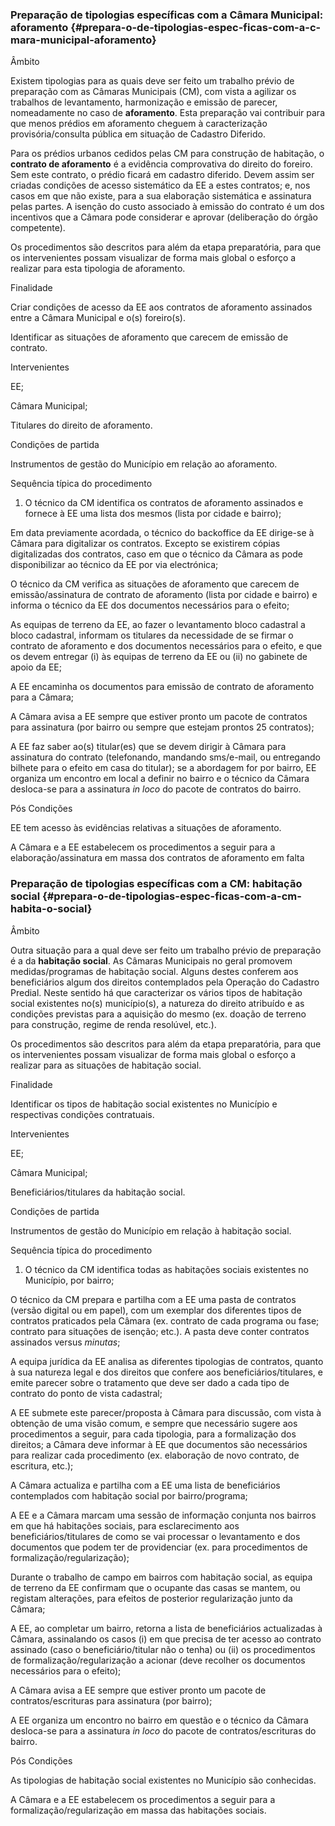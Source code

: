### Preparação de tipologias específicas com a Câmara Municipal: aforamento {#prepara-o-de-tipologias-espec-ficas-com-a-c-mara-municipal-aforamento}

Âmbito

Existem tipologias para as quais deve ser feito um trabalho prévio de preparação com as Câmaras Municipais \(CM\), com vista a agilizar os trabalhos de levantamento, harmonização e emissão de parecer, nomeadamente no caso de **aforamento**. Esta preparação vai contribuir para que menos prédios em aforamento cheguem à caracterização provisória/consulta pública em situação de Cadastro Diferido.

Para os prédios urbanos cedidos pelas CM para construção de habitação, o **contrato de aforamento** é a evidência comprovativa do direito do foreiro. Sem este contrato, o prédio ficará em cadastro diferido. Devem assim ser criadas condições de acesso sistemático da EE a estes contratos; e, nos casos em que não existe, para a sua elaboração sistemática e assinatura pelas partes. A isenção do custo associado à emissão do contrato é um dos incentivos que a Câmara pode considerar e aprovar \(deliberação do órgão competente\).

Os procedimentos são descritos para além da etapa preparatória, para que os intervenientes possam visualizar de forma mais global o esforço a realizar para esta tipologia de aforamento.

Finalidade

Criar condições de acesso da EE aos contratos de aforamento assinados entre a Câmara Municipal e o\(s\) foreiro\(s\).

Identificar as situações de aforamento que carecem de emissão de contrato.

Intervenientes

EE;

Câmara Municipal;

Titulares do direito de aforamento.

Condições de partida

Instrumentos de gestão do Município em relação ao aforamento.

Sequência típica do procedimento

1. O técnico da CM identifica os contratos de aforamento assinados e fornece à EE uma lista dos mesmos \(lista por cidade e bairro\);

Em data previamente acordada, o técnico do backoffice da EE dirige-se à Câmara para digitalizar os contratos. Excepto se existirem cópias digitalizadas dos contratos, caso em que o técnico da Câmara as pode disponibilizar ao técnico da EE por via electrónica;

O técnico da CM verifica as situações de aforamento que carecem de emissão/assinatura de contrato de aforamento \(lista por cidade e bairro\) e informa o técnico da EE dos documentos necessários para o efeito;

As equipas de terreno da EE, ao fazer o levantamento bloco cadastral a bloco cadastral, informam os titulares da necessidade de se firmar o contrato de aforamento e dos documentos necessários para o efeito, e que os devem entregar \(i\) às equipas de terreno da EE ou \(ii\) no gabinete de apoio da EE;

A EE encaminha os documentos para emissão de contrato de aforamento para a Câmara;

A Câmara avisa a EE sempre que estiver pronto um pacote de contratos para assinatura \(por bairro ou sempre que estejam prontos 25 contratos\);

A EE faz saber ao\(s\) titular\(es\) que se devem dirigir à Câmara para assinatura do contrato \(telefonando, mandando sms/e-mail, ou entregando bilhete para o efeito em casa do titular\); se a abordagem for por bairro, EE organiza um encontro em local a definir no bairro e o técnico da Câmara desloca-se para a assinatura _in loco_ do pacote de contratos do bairro.

Pós Condições

EE tem acesso às evidências relativas a situações de aforamento.

A Câmara e a EE estabelecem os procedimentos a seguir para a elaboração/assinatura em massa dos contratos de aforamento em falta

### Preparação de tipologias específicas com a CM: habitação social {#prepara-o-de-tipologias-espec-ficas-com-a-cm-habita-o-social}

Âmbito

Outra situação para a qual deve ser feito um trabalho prévio de preparação é a da **habitação social**. As Câmaras Municipais no geral promovem medidas/programas de habitação social. Alguns destes conferem aos beneficiários algum dos direitos contemplados pela Operação do Cadastro Predial. Neste sentido há que caracterizar os vários tipos de habitação social existentes no\(s\) município\(s\), a natureza do direito atribuído e as condições previstas para a aquisição do mesmo \(ex. doação de terreno para construção, regime de renda resolúvel, etc.\).

Os procedimentos são descritos para além da etapa preparatória, para que os intervenientes possam visualizar de forma mais global o esforço a realizar para as situações de habitação social.

Finalidade

Identificar os tipos de habitação social existentes no Município e respectivas condições contratuais.

Intervenientes

EE;

Câmara Municipal;

Beneficiários/titulares da habitação social.

Condições de partida

Instrumentos de gestão do Município em relação à habitação social.

Sequência típica do procedimento

1. O técnico da CM identifica todas as habitações sociais existentes no Município, por bairro;

O técnico da CM prepara e partilha com a EE uma pasta de contratos \(versão digital ou em papel\), com um exemplar dos diferentes tipos de contratos praticados pela Câmara \(ex. contrato de cada programa ou fase; contrato para situações de isenção; etc.\). A pasta deve conter contratos assinados versus _minutas_;

A equipa jurídica da EE analisa as diferentes tipologias de contratos, quanto à sua natureza legal e dos direitos que confere aos beneficiários/titulares, e emite parecer sobre o tratamento que deve ser dado a cada tipo de contrato do ponto de vista cadastral;

A EE submete este parecer/proposta à Câmara para discussão, com vista à obtenção de uma visão comum, e sempre que necessário sugere aos procedimentos a seguir, para cada tipologia, para a formalização dos direitos; a Câmara deve informar à EE que documentos são necessários para realizar cada procedimento \(ex. elaboração de novo contrato, de escritura, etc.\);

A Câmara actualiza e partilha com a EE uma lista de beneficiários contemplados com habitação social por bairro/programa;

A EE e a Câmara marcam uma sessão de informação conjunta nos bairros em que há habitações sociais, para esclarecimento aos beneficiários/titulares de como se vai processar o levantamento e dos documentos que podem ter de providenciar \(ex. para procedimentos de formalização/regularização\);

Durante o trabalho de campo em bairros com habitação social, as equipa de terreno da EE confirmam que o ocupante das casas se mantem, ou registam alterações, para efeitos de posterior regularização junto da Câmara;

A EE, ao completar um bairro, retorna a lista de beneficiários actualizadas à Câmara, assinalando os casos \(i\) em que precisa de ter acesso ao contrato assinado \(caso o beneficiário/titular não o tenha\) ou \(ii\) os procedimentos de formalização/regularização a acionar \(deve recolher os documentos necessários para o efeito\);

A Câmara avisa a EE sempre que estiver pronto um pacote de contratos/escrituras para assinatura \(por bairro\);

A EE organiza um encontro no bairro em questão e o técnico da Câmara desloca-se para a assinatura _in loco_ do pacote de contratos/escrituras do bairro.

Pós Condições

As tipologias de habitação social existentes no Município são conhecidas.

A Câmara e a EE estabelecem os procedimentos a seguir para a formalização/regularização em massa das habitações sociais.

